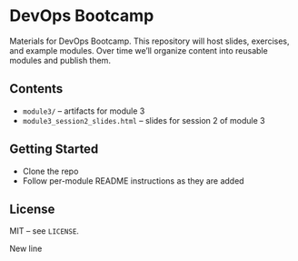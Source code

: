 # DevOps Bootcamp

Materials for DevOps Bootcamp. This repository will host slides, exercises, and example modules. Over time we’ll organize content into reusable modules and publish them.

## Contents
- `module3/` – artifacts for module 3
- `module3_session2_slides.html` – slides for session 2 of module 3

## Getting Started
- Clone the repo
- Follow per-module README instructions as they are added

## License
MIT – see `LICENSE`.

New line
